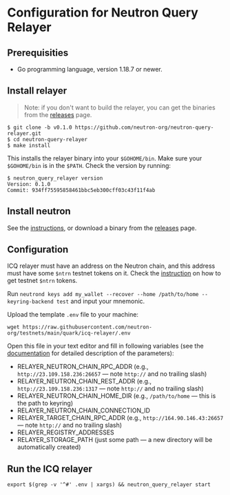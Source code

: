# Configuration for Neutron Query Relayer

## Prerequisities

- Go programming language, version 1.18.7 or newer.

## Install relayer

> Note: if you don't want to build the relayer, you can get the binaries from the [releases](https://github.com/neutron-org/neutron-query-relayer/releases/tag/v0.1.0) page.

```
$ git clone -b v0.1.0 https://github.com/neutron-org/neutron-query-relayer.git
$ cd neutron-query-relayer
$ make install
```

This installs the relayer binary into your `$GOHOME/bin`. Make sure your `$GOHOME/bin` is in the `$PATH`. Check the version by running:

```
$ neutron_query_relayer version
Version: 0.1.0
Commit: 934ff75595858461bbc5eb300cff03c43f11f4ab
```

## Install neutron

See the [instructions](https://github.com/neutron-org/testnets/blob/main/quark/README.md#node-installation), or download a binary from the [releases](https://github.com/neutron-org/neutron/releases/tag/v0.1.0) page.


## Configuration

ICQ relayer must have an address on the Neutron chain, and this address must have some `$ntrn` testnet tokens on it. Check the [instruction](https://github.com/neutron-org/testnets/blob/main/quark/testcases/ICA+ICQ.md#generate-the-relayer-address-on-neutron-and-get-testnet-ntrn-tokens) on how to get testnet `$ntrn` tokens.

Run `neutrond keys add my_wallet --recover --home /path/to/home --keyring-backend test` and input your mnemonic.

Upload the template `.env` file to your machine:

```
wget https://raw.githubusercontent.com/neutron-org/testnets/main/quark/icq-relayer/.env
```

Open this file in your text editor and fill in following variables (see the [documentation](https://docs.neutron.org/relaying/icq-relayer#configuration) for detailed description of the parameters):

- RELAYER_NEUTRON_CHAIN_RPC_ADDR (e.g., `http://23.109.158.236:26657` — note `http://` and no trailing slash)
- RELAYER_NEUTRON_CHAIN_REST_ADDR (e.g., `http://23.109.158.236:1317` — note `http://` and no trailing slash)
- RELAYER_NEUTRON_CHAIN_HOME_DIR (e.g., `/path/to/home` — this is the path to keyring)
- RELAYER_NEUTRON_CHAIN_CONNECTION_ID
- RELAYER_TARGET_CHAIN_RPC_ADDR (e.g., `http://164.90.146.43:26657` — note `http://` and no trailing slash)
- RELAYER_REGISTRY_ADDRESSES
- RELAYER_STORAGE_PATH (just some path — a new directory will be automatically created)

## Run the ICQ relayer

```
export $(grep -v '^#' .env | xargs) && neutron_query_relayer start
```

